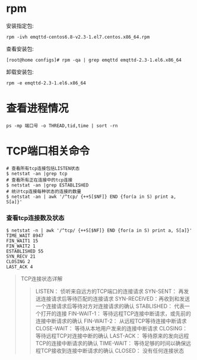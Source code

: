 # rpm
安装指定包:

`rpm -ivh emqttd-centos6.8-v2.3-1.el7.centos.x86_64.rpm `

查看安装包:

`[root@home configs]# rpm -qa | grep emqttd
emqttd-2.3-1.el6.x86_64`

卸载安装包:

`rpm -e emqttd-2.3-1.el6.x86_64 `


# 查看进程情况
`ps -mp 端口号 -o THREAD,tid,time | sort -rn`

# TCP端口相关命令
```shell
# 查看所有tcp连接包括LISTEN状态
$ netstat -an |grep tcp
# 查看所有正在连接中的tcp连接
$ netstat -an |grep ESTABLISHED
# 统计tcp连接每种状态的连接的数量
$ netstat -an | awk '/^tcp/ {++S[$NF]} END {for(a in S) print a, S[a]}'
```
### 查看tcp连接数及状态
```shell
$ netstat -n | awk '/^tcp/ {++S[$NF]} END {for(a in S) print a, S[a]}'
TIME_WAIT 8947
FIN_WAIT1 15
FIN_WAIT2 1
ESTABLISHED 55
SYN_RECV 21
CLOSING 2
LAST_ACK 4
```
> TCP连接状态详解
> > LISTEN：      侦听来自远方的TCP端口的连接请求
> > SYN-SENT：    再发送连接请求后等待匹配的连接请求
> > SYN-RECEIVED：再收到和发送一个连接请求后等待对方对连接请求的确认
> > STABLISHED： 代表一个打开的连接
> > FIN-WAIT-1：  等待远程TCP连接中断请求，或先前的连接中断请求的确认
> > FIN-WAIT-2：  从远程TCP等待连接中断请求
> > CLOSE-WAIT：  等待从本地用户发来的连接中断请求
> > CLOSING：     等待远程TCP对连接中断的确认
> > LAST-ACK：    等待原来的发向远程TCP的连接中断请求的确认
> > TIME-WAIT：   等待足够的时间以确保远程TCP接收到连接中断请求的确认
> > CLOSED：      没有任何连接状态
